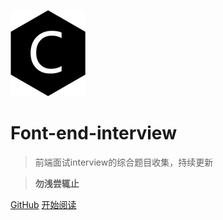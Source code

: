 ![logo](./web-logo-120.png ':no-zoom')

# Font-end-interview

> 前端面试interview的综合题目收集，持续更新

> **勿浅尝辄止**

[GitHub](https://github.com/nieyafei/front-end-interview)
[开始阅读](/basic)